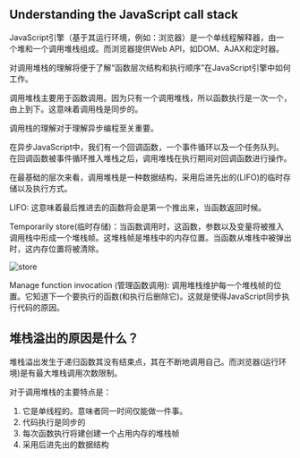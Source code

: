 ## Understanding the JavaScript call stack

JavaScript引擎（基于其运行环境，例如：浏览器）是一个单线程解释器，由一个堆和一个调用堆栈组成。而浏览器提供Web API，如DOM、AJAX和定时器。

对调用堆栈的理解将便于了解“函数层次结构和执行顺序”在JavaScript引擎中如何工作。

调用堆栈主要用于函数调用。因为只有一个调用堆栈，所以函数执行是一次一个，由上到下。这意味着调用栈是同步的。

调用栈的理解对于理解异步编程至关重要。

在异步JavaScript中，我们有一个回调函数，一个事件循环以及一个任务队列。在回调函数被事件循环推入堆栈之后，调用堆栈在执行期间对回调函数进行操作。

在最基础的层次来看，调用堆栈是一种数据结构，采用后进先出的(LIFO)的临时存储以及执行方式。

LIFO: 这意味着最后推进去的函数将会是第一个推出来，当函数返回时候。

Temporarily store(临时存储)：当函数调用时，这函数，参数以及变量将被推入调用栈中形成一个堆栈帧。这堆栈帧是堆栈中的内存位置。当函数从堆栈中被弹出时，这内存位置将被清除。

![store](https://cdn-images-1.medium.com/max/1600/1*PPkrowy4n_Pyehb_NdhLrg.png)

Manage function invocation (管理函数调用): 调用堆栈维护每一个堆栈帧的位置。它知道下一个要执行的函数(和执行后删除它)。这就是使得JavaScript同步执行代码的原因。

## 堆栈溢出的原因是什么？

堆栈溢出发生于递归函数其没有结束点，其在不断地调用自己。而浏览器(运行环境)是有最大堆栈调用次数限制。

对于调用堆栈的主要特点是：
1. 它是单线程的。意味者同一时间仅能做一件事。
2. 代码执行是同步的
3. 每次函数执行将建创建一个占用内存的堆栈帧
4. 采用后进先出的数据结构